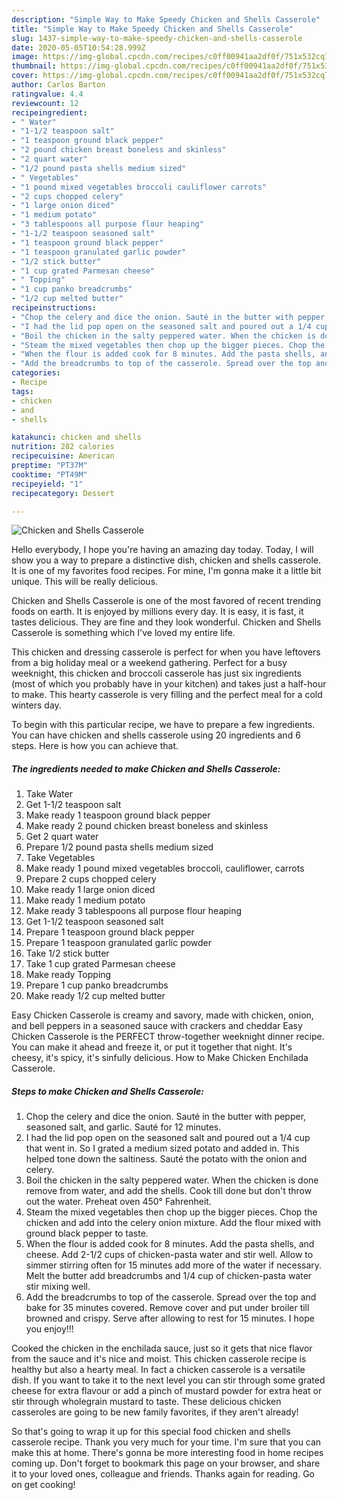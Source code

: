 ```yaml
---
description: "Simple Way to Make Speedy Chicken and Shells Casserole"
title: "Simple Way to Make Speedy Chicken and Shells Casserole"
slug: 1437-simple-way-to-make-speedy-chicken-and-shells-casserole
date: 2020-05-05T10:54:28.999Z
image: https://img-global.cpcdn.com/recipes/c0ff00941aa2df0f/751x532cq70/chicken-and-shells-casserole-recipe-main-photo.jpg
thumbnail: https://img-global.cpcdn.com/recipes/c0ff00941aa2df0f/751x532cq70/chicken-and-shells-casserole-recipe-main-photo.jpg
cover: https://img-global.cpcdn.com/recipes/c0ff00941aa2df0f/751x532cq70/chicken-and-shells-casserole-recipe-main-photo.jpg
author: Carlos Barton
ratingvalue: 4.4
reviewcount: 12
recipeingredient:
- " Water"
- "1-1/2 teaspoon salt"
- "1 teaspoon ground black pepper"
- "2 pound chicken breast boneless and skinless"
- "2 quart water"
- "1/2 pound pasta shells medium sized"
- " Vegetables"
- "1 pound mixed vegetables broccoli cauliflower carrots"
- "2 cups chopped celery"
- "1 large onion diced"
- "1 medium potato"
- "3 tablespoons all purpose flour heaping"
- "1-1/2 teaspoon seasoned salt"
- "1 teaspoon ground black pepper"
- "1 teaspoon granulated garlic powder"
- "1/2 stick butter"
- "1 cup grated Parmesan cheese"
- " Topping"
- "1 cup panko breadcrumbs"
- "1/2 cup melted butter"
recipeinstructions:
- "Chop the celery and dice the onion. Sauté in the butter with pepper, seasoned salt, and garlic. Sauté for 12 minutes."
- "I had the lid pop open on the seasoned salt and poured out a 1/4 cup that went in. So I grated a medium sized potato and added in. This helped tone down the saltiness. Sauté the potato with the onion and celery."
- "Boil the chicken in the salty peppered water. When the chicken is done remove from water, and add the shells. Cook till done but don&#39;t throw out the water. Preheat oven 450° Fahrenheit."
- "Steam the mixed vegetables then chop up the bigger pieces. Chop the chicken and add into the celery onion mixture. Add the flour mixed with ground black pepper to taste."
- "When the flour is added cook for 8 minutes. Add the pasta shells, and cheese. Add 2-1/2 cups of chicken-pasta water and stir well. Allow to simmer stirring often for 15 minutes add more of the water if necessary. Melt the butter add breadcrumbs and 1/4 cup of chicken-pasta water stir mixing well."
- "Add the breadcrumbs to top of the casserole. Spread over the top and bake for 35 minutes covered. Remove cover and put under broiler till browned and crispy. Serve after allowing to rest for 15 minutes. I hope you enjoy!!!"
categories:
- Recipe
tags:
- chicken
- and
- shells

katakunci: chicken and shells 
nutrition: 282 calories
recipecuisine: American
preptime: "PT37M"
cooktime: "PT49M"
recipeyield: "1"
recipecategory: Dessert

---
```



![Chicken and Shells Casserole](https://img-global.cpcdn.com/recipes/c0ff00941aa2df0f/751x532cq70/chicken-and-shells-casserole-recipe-main-photo.jpg)

Hello everybody, I hope you're having an amazing day today. Today, I will show you a way to prepare a distinctive dish, chicken and shells casserole. It is one of my favorites food recipes. For mine, I'm gonna make it a little bit unique. This will be really delicious.

Chicken and Shells Casserole is one of the most favored of recent trending foods on earth. It is enjoyed by millions every day. It is easy, it is fast, it tastes delicious. They are fine and they look wonderful. Chicken and Shells Casserole is something which I've loved my entire life.

This chicken and dressing casserole is perfect for when you have leftovers from a big holiday meal or a weekend gathering. Perfect for a busy weeknight, this chicken and broccoli casserole has just six ingredients (most of which you probably have in your kitchen) and takes just a half-hour to make. This hearty casserole is very filling and the perfect meal for a cold winters day.


To begin with this particular recipe, we have to prepare a few ingredients. You can have chicken and shells casserole using 20 ingredients and 6 steps. Here is how you can achieve that.

<!--inarticleads1-->

##### The ingredients needed to make Chicken and Shells Casserole:

1. Take  Water
1. Get 1-1/2 teaspoon salt
1. Make ready 1 teaspoon ground black pepper
1. Make ready 2 pound chicken breast boneless and skinless
1. Get 2 quart water
1. Prepare 1/2 pound pasta shells medium sized
1. Take  Vegetables
1. Make ready 1 pound mixed vegetables broccoli, cauliflower, carrots
1. Prepare 2 cups chopped celery
1. Make ready 1 large onion diced
1. Make ready 1 medium potato
1. Make ready 3 tablespoons all purpose flour heaping
1. Get 1-1/2 teaspoon seasoned salt
1. Prepare 1 teaspoon ground black pepper
1. Prepare 1 teaspoon granulated garlic powder
1. Take 1/2 stick butter
1. Take 1 cup grated Parmesan cheese
1. Make ready  Topping
1. Prepare 1 cup panko breadcrumbs
1. Make ready 1/2 cup melted butter


Easy Chicken Casserole is creamy and savory, made with chicken, onion, and bell peppers in a seasoned sauce with crackers and cheddar Easy Chicken Casserole is the PERFECT throw-together weeknight dinner recipe. You can make it ahead and freeze it, or put it together that night. It&#39;s cheesy, it&#39;s spicy, it&#39;s sinfully delicious. How to Make Chicken Enchilada Casserole. 

<!--inarticleads2-->

##### Steps to make Chicken and Shells Casserole:

1. Chop the celery and dice the onion. Sauté in the butter with pepper, seasoned salt, and garlic. Sauté for 12 minutes.
1. I had the lid pop open on the seasoned salt and poured out a 1/4 cup that went in. So I grated a medium sized potato and added in. This helped tone down the saltiness. Sauté the potato with the onion and celery.
1. Boil the chicken in the salty peppered water. When the chicken is done remove from water, and add the shells. Cook till done but don&#39;t throw out the water. Preheat oven 450° Fahrenheit.
1. Steam the mixed vegetables then chop up the bigger pieces. Chop the chicken and add into the celery onion mixture. Add the flour mixed with ground black pepper to taste.
1. When the flour is added cook for 8 minutes. Add the pasta shells, and cheese. Add 2-1/2 cups of chicken-pasta water and stir well. Allow to simmer stirring often for 15 minutes add more of the water if necessary. Melt the butter add breadcrumbs and 1/4 cup of chicken-pasta water stir mixing well.
1. Add the breadcrumbs to top of the casserole. Spread over the top and bake for 35 minutes covered. Remove cover and put under broiler till browned and crispy. Serve after allowing to rest for 15 minutes. I hope you enjoy!!!


Cooked the chicken in the enchilada sauce, just so it gets that nice flavor from the sauce and it&#39;s nice and moist. This chicken casserole recipe is healthy but also a hearty meal. In fact a chicken casserole is a versatile dish. If you want to take it to the next level you can stir through some grated cheese for extra flavour or add a pinch of mustard powder for extra heat or stir through wholegrain mustard to taste. These delicious chicken casseroles are going to be new family favorites, if they aren&#39;t already! 

So that's going to wrap it up for this special food chicken and shells casserole recipe. Thank you very much for your time. I'm sure that you can make this at home. There's gonna be more interesting food in home recipes coming up. Don't forget to bookmark this page on your browser, and share it to your loved ones, colleague and friends. Thanks again for reading. Go on get cooking!
